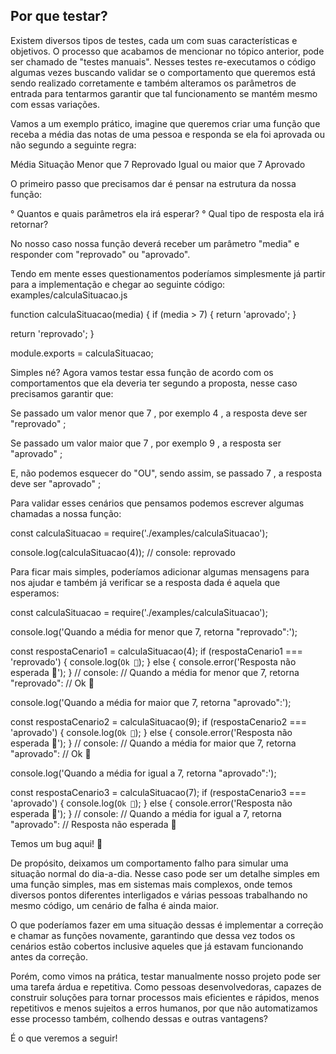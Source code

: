 ## Por que testar?

Existem diversos tipos de testes, cada um com suas características e objetivos. O processo que acabamos de mencionar no tópico anterior, pode ser chamado de "testes manuais". Nesses testes re-executamos o código algumas vezes buscando validar se o comportamento que queremos está sendo realizado corretamente e também alteramos os parâmetros de entrada para tentarmos garantir que tal funcionamento se mantém mesmo com essas variações.

Vamos a um exemplo prático, imagine que queremos criar uma função que receba a média das notas de uma pessoa e responda se ela foi aprovada ou não segundo a seguinte regra:

Média	Situação
Menor que 7	Reprovado
Igual ou maior que 7	Aprovado

O primeiro passo que precisamos dar é pensar na estrutura da nossa função:

° Quantos e quais parâmetros ela irá esperar?
° Qual tipo de resposta ela irá retornar?

No nosso caso nossa função deverá receber um parâmetro "media" e responder com "reprovado" ou "aprovado".

Tendo em mente esses questionamentos poderíamos simplesmente já partir para a implementação e chegar ao seguinte código:
examples/calculaSituacao.js

function calculaSituacao(media) {
  if (media > 7) {
    return 'aprovado';
  }

  return 'reprovado';
}

module.exports = calculaSituacao;

Simples né? Agora vamos testar essa função de acordo com os comportamentos que ela deveria ter segundo a proposta, nesse caso precisamos garantir que:

Se passado um valor menor que 7 , por exemplo 4 , a resposta deve ser "reprovado" ;

Se passado um valor maior que 7 , por exemplo 9 , a resposta ser "aprovado" ;

E, não podemos esquecer do "OU", sendo assim, se passado 7 , a resposta deve ser "aprovado" ;

Para validar esses cenários que pensamos podemos escrever algumas chamadas a nossa função:

const calculaSituacao = require('./examples/calculaSituacao');

console.log(calculaSituacao(4));
// console: reprovado

Para ficar mais simples, poderíamos adicionar algumas mensagens para nos ajudar e também já verificar se a resposta dada é aquela que esperamos:

const calculaSituacao = require('./examples/calculaSituacao');

console.log('Quando a média for menor que 7, retorna "reprovado":');

const respostaCenario1 = calculaSituacao(4);
if (respostaCenario1 === 'reprovado') {
  console.log(`Ok 🚀`);
} else {
  console.error('Resposta não esperada 🚨');
}
// console:
// Quando a média for menor que 7, retorna "reprovado":
// Ok 🚀

console.log('Quando a média for maior que 7, retorna "aprovado":');

const respostaCenario2 = calculaSituacao(9);
if (respostaCenario2 === 'aprovado') {
  console.log(`Ok 🚀`);
} else {
  console.error('Resposta não esperada 🚨');
}
// console:
// Quando a média for maior que 7, retorna "aprovado":
// Ok 🚀

console.log('Quando a média for igual a 7, retorna "aprovado":');

const respostaCenario3 = calculaSituacao(7);
if (respostaCenario3 === 'aprovado') {
  console.log(`Ok 🚀`);
} else {
  console.error('Resposta não esperada 🚨');
}
// console:
// Quando a média for igual a 7, retorna "aprovado":
// Resposta não esperada 🚨

Temos um bug aqui! 🐞

De propósito, deixamos um comportamento falho para simular uma situação normal do dia-a-dia. Nesse caso pode ser um detalhe simples em uma função simples, mas em sistemas mais complexos, onde temos diversos pontos diferentes interligados e várias pessoas trabalhando no mesmo código, um cenário de falha é ainda maior.

O que poderíamos fazer em uma situação dessas é implementar a correção e chamar as funções novamente, garantindo que dessa vez todos os cenários estão cobertos inclusive aqueles que já estavam funcionando antes da correção.

Porém, como vimos na prática, testar manualmente nosso projeto pode ser uma tarefa árdua e repetitiva. Como pessoas desenvolvedoras, capazes de construir soluções para tornar processos mais eficientes e rápidos, menos repetitivos e menos sujeitos a erros humanos, por que não automatizamos esse processo também, colhendo dessas e outras vantagens?

É o que veremos a seguir!